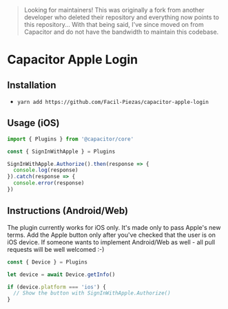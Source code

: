 > Looking for maintainers! This was originally a fork from another developer who deleted their repository and everything now points to this repository... With that being said, I've since moved on from Capacitor and do not have the bandwidth to maintain this codebase.

# Capacitor Apple Login

## Installation

- `yarn add https://github.com/Facil-Piezas/capacitor-apple-login`

## Usage (iOS)

```ts
import { Plugins } from '@capacitor/core'

const { SignInWithApple } = Plugins

SignInWithApple.Authorize().then(response => {
  console.log(response)
}).catch(response => {
  console.error(response)
})
```

## Instructions (Android/Web)

The plugin currently works for iOS only. It's made only to pass Apple's new terms. Add the Apple button only after you've checked that the user is on iOS device. If someone wants to implement Android/Web as well - all pull requests will be well welcomed :-)

```ts
const { Device } = Plugins

let device = await Device.getInfo()

if (device.platform === 'ios') {
  // Show the button with SignInWithApple.Authorize()
}
```

